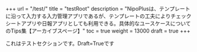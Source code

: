 +++
url = "/test/"
title = "testRoot"
description = "NipoPlusは、テンプレートに沿って入力する入力管理アプリであるが、テンプレートの工夫によりチェックシートアプリや日報アプリとしても利用できる。具体的なユースケースについてのTips集【アーカイブスページ】"
toc = true
weight = 13000
draft = true
+++

これはテストセクションです。Draft=Trueです
